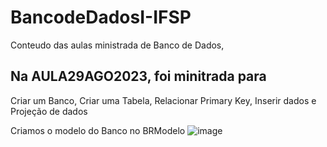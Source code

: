 # BancodeDadosI-IFSP
Conteudo das aulas ministrada de Banco de Dados, 



## Na AULA29AGO2023, foi minitrada para
Criar um Banco, 
Criar uma Tabela, 
Relacionar Primary Key, 
Inserir dados e Projeção de dados

Criamos o modelo do Banco no BRModelo
![image](https://github.com/GabrielAlvesGit/BancodeDadosI-IFSP/assets/102634725/d3ab198a-bfc3-4d1f-a52f-218289b12716)


